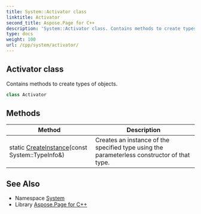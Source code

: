 ```yaml
---
title: System::Activator class
linktitle: Activator
second_title: Aspose.Page for C++
description: 'System::Activator class. Contains methods to create types of objects in C++.'
type: docs
weight: 100
url: /cpp/system/activator/
---
```

## Activator class


Contains methods to create types of objects.

```cpp
class Activator
```

## Methods

| Method | Description |
| --- | --- |
| static [CreateInstance](./createinstance/)(const System::TypeInfo\&) | Creates an instance of the specified type using the parameterless constructor of that type. |
## See Also

* Namespace [System](../)
* Library [Aspose.Page for C++](../../)
